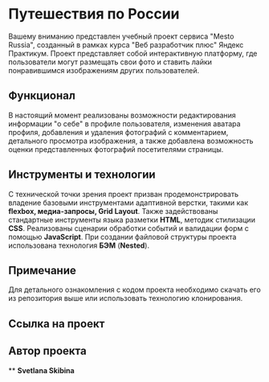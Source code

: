 # Путешествия по России

Вашему вниманию представлен учебный проект сервиса "Mesto Russia", созданный в рамках курса "Веб разработчик плюс" Яндекс Практикум. 
Проект представляет собой интерактивную платформу, где пользователи могут размещать свои фото и ставить лайки понравившимся изображениям других пользователей. 

## Функционал

В настоящий момент реализованы возможности редактирования информации "о себе" в профиле пользователя, изменения аватара профиля, добавления и удаления фотографий с комментарием, детального просмотра изображения, а также добавлена возможность оценки представленных фотографий посетителями страницы.

## Инструменты и технологии

С технической точки зрения проект призван продемонстрировать владение базовыми инструментами адаптивной верстки, такими как **flexbox, медиа-запросы, Grid Layout**. Также задействованы стандартные инструменты языка разметки **HTML**, методик стилизации **CSS**. Реализованы сценарии обработки событий и валидации форм с помощью **JavaScript**. При создании файловой структуры проекта использована технология **БЭМ** (**Nested**). 

## Примечание  

Для детального ознакомления с кодом проекта необходимо скачать его из репозитория выше или использовать технологию клонирования.

## Ссылка на проект
  
 
## Автор проекта 

** **Svetlana Skibina** 

